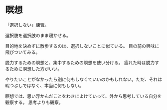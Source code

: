 # 瞑想

「選択しない」練習。

選択肢を選択肢のまま寝かせる。

目的地を決めずに散歩するのは、選択しないことに似ている。
目の前の興味に飛びついてみる。

脱力するための瞑想と、集中するための瞑想を使い分ける。
疲れた時は脱力するために瞑想した方がいい。

やりたいことがなかったら別に何もしなくていいのかもしれない。ただ、それは暇つぶしではなく、本当に何もしない。

瞑想では、思い浮かんだことをわきによけていって、外から思考している自分を観察する。
思考よりも観察。
